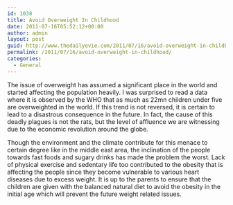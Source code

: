 ```yaml
---
id: 1038
title: Avoid Overweight In Childhood
date: 2011-07-16T05:52:12+00:00
author: admin
layout: post
guid: http://www.thedailyevie.com/2011/07/16/avoid-overweight-in-childhood/
permalink: /2011/07/16/avoid-overweight-in-childhood/
categories:
  - General
---
```

The issue of overweight has assumed a significant place in the world and started affecting the population heavily. I was surprised to read a data where it is observed by the WHO that as much as 22mn children under five are overweighted in the world. If this trend is not reversed, it is certain to lead to a disastrous consequence in the future. In fact, the cause of this deadly plagues is not the rats, but the level of affluence we are witnessing due to the economic revolution around the globe.

Though the environment and the climate contribute for this menace to certain degree like in the middle east area, the inclination of the people towards fast foods and sugary drinks has made the problem the worst. Lack of physical exercise and sedentary life too contributed to the obesity that is affecting the people since they become vulnerable to various heart diseases due to excess weight. It is up to the parents to ensure that the children are given with the balanced natural diet to avoid the obesity in the initial age which will prevent the future weight related issues.